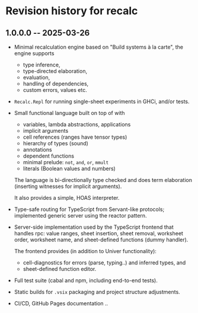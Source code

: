 # Revision history for recalc

## 1.0.0.0 -- 2025-03-26

* Minimal recalculation engine based on "Build systems à la carte", the engine
  supports
  * type inference,
  * type-directed elaboration,
  * evaluation,
  * handling of dependencies,
  * custom errors, values etc.
* `Recalc.Repl` for running single-sheet experiments in GHCi, and/or tests.
* Small functional language built on top of with
  * variables, lambda abstractions, applications
  * implicit arguments
  * cell references (ranges have tensor types)
  * hierarchy of types (sound)
  * annotations
  * dependent functions
  * minimal prelude: `not`, `and`, `or`, `mmult`
  * literals (Boolean values and numbers)

  The language is bi-directionally type checked and does term elaboration
  (inserting witnesses for implicit arguments).

  It also provides a simple, HOAS interpreter.
* Type-safe routing for TypeScript from Servant-like protocols; implemented
  generic server using the reactor pattern.
* Server-side implementation used by the TypeScript frontend that handles rpc:
  value ranges, sheet insertion, sheet removal, worksheet order, worksheet name,
  and sheet-defined functions (dummy handler).

  The frontend provides (in addition to Univer functionality):
  * cell-diagnostics for errors (parse, typing..) and inferred types, and
  * sheet-defined function editor.
* Full test suite (cabal and npm, including end-to-end tests).
* Static builds for `.vsix` packaging and project structure adjustments.
* CI/CD, GitHub Pages documentation ..
